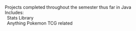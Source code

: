 Projects completed throughout the semester thus far in Java <br />
Includes: <br />
&ensp;Stats Library <br />
&ensp;Anything Pokemon TCG related

